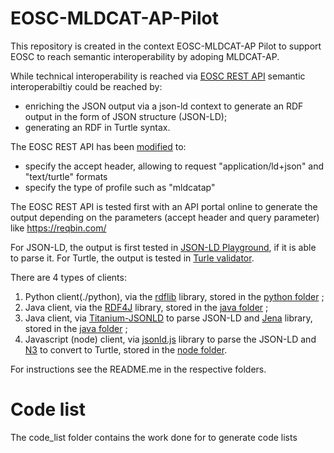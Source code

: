 # EOSC-MLDCAT-AP-Pilot

This repository is created in the context EOSC-MLDCAT-AP Pilot to support EOSC to reach semantic interoperability by adoping MLDCAT-AP.

While technical interoperability is reached via [EOSC REST API](https://api1.dev.ai4eosc.eu/docs#/) semantic interoperabiltiy could be reached by:
- enriching the JSON output via a json-ld context to generate an RDF output in the form of JSON structure (JSON-LD);
- generating an RDF in Turtle syntax.

The EOSC REST API has been [modified](https://api1.dev.ai4eosc.eu/docs#/Modules%20catalog/get_metadata_v1_catalog_modules__item_name__metadata_get) to:
- specify the accept header, allowing to request "application/ld+json" and "text/turtle" formats
- specify the type of profile such as "mldcatap"

The EOSC REST API is tested first with an API portal online to generate the output depending on the parameters (accept header and query parameter) like https://reqbin.com/

For JSON-LD, the output is first tested in [JSON-LD Playground](https://json-ld.org/playground/), if it is able to parse it.
For Turtle, the output is tested in [Turle validator](http://ttl.summerofcode.be/). 

There are 4 types of clients:
1) Python client(./python), via the [rdflib](https://rdflib.readthedocs.io/en/stable/) library, stored in the [python folder](./python) ;
2) Java client, via the [RDF4J](https://rdf4j.org/) library, stored in the [java folder](./java) ;
3) Java client, via [Titanium-JSONLD](https://github.com/filip26/titanium-json-ld) to parse JSON-LD and [Jena](https://jena.apache.org/) library, stored in the [java folder](./java) ;
4) Javascript (node) client, via [jsonld.js](https://www.npmjs.com/package/jsonld) library to parse the JSON-LD and [N3](https://www.npmjs.com/package/n3) to convert to Turtle, stored in the [node folder](./node).

For instructions see the README.me in the respective folders.

# Code list

The code_list folder contains the work done for to generate code lists
